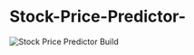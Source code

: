 # Stock-Price-Predictor-

![Stock Price Predictor Build](https://github.com/ShayanZuberi/Stock-Price-Predictor-/actions/workflows/python-app.yml/badge.svg?event=push)
